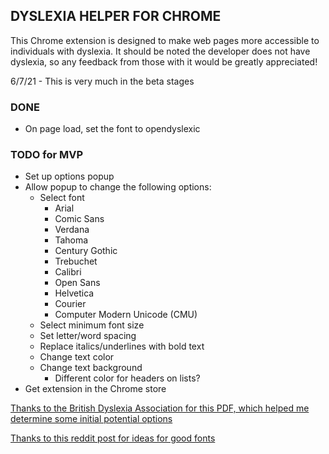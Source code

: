 ## DYSLEXIA HELPER FOR CHROME

This Chrome extension is designed to make web pages more accessible to individuals with dyslexia.
It should be noted the developer does not have dyslexia, so any feedback from those with it would be greatly appreciated!

6/7/21 - This is very much in the beta stages

### DONE
- On page load, set the font to opendyslexic

### TODO for MVP
- Set up options popup
- Allow popup to change the following options:
    - Select font
        - Arial 
        - Comic Sans 
        - Verdana 
        - Tahoma 
        - Century Gothic 
        - Trebuchet 
        - Calibri 
        - Open Sans
        - Helvetica
        - Courier
        - Computer Modern Unicode (CMU)
    - Select minimum font size
    - Set letter/word spacing
    - Replace italics/underlines with bold text
    - Change text color
    - Change text background
        - Different color for headers on lists?
- Get extension in the Chrome store

[Thanks to the British Dyslexia Association for this PDF, which helped me determine some initial potential options](https://cdn.bdadyslexia.org.uk/documents/Advice/style-guide/Dyslexia_Style_Guide_2018-final-1.pdf?mtime=20190409173950&focal=none)

[Thanks to this reddit post for ideas for good fonts](https://www.reddit.com/r/Dyslexia/comments/jtgovc/a_psa_on_dyslexia_friendly_fonts_from_the/)